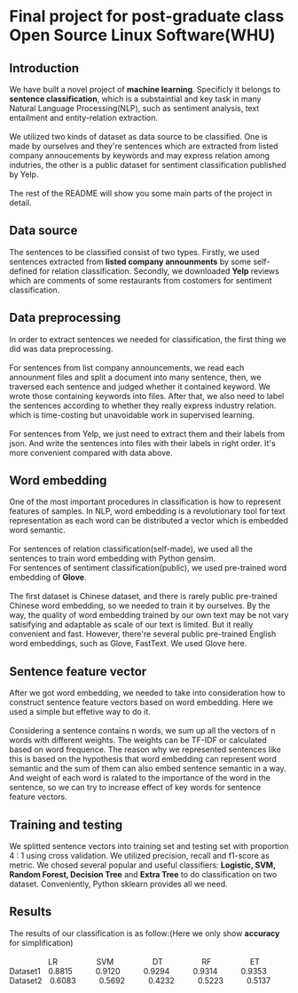 # Final project for post-graduate class Open Source Linux Software(WHU)
## Introduction
We have built a novel project of <b>machine learning</b>. Specificly it belongs to <b>sentence classification</b>, which is a substaintial and key task in 
many Natural Language Processing(NLP), such as sentiment analysis, text entailment and entity-relation extraction. <br><br>
We utilized two kinds of dataset as data source to be classified. One is made by ourselves and they're sentences which are extracted from 
listed company annoucements by keywords and may express relation among indutries, the other is a public dataset for sentiment classification published by Yelp.<br><br>
The rest of the README will show you some main parts of the project in detail.
## Data source
The sentences to be classified consist of two types. Firstly, we used sentences extracted from <b>listed company announments</b> by some self-defined for relation classification. Secondly, we downloaded <b>Yelp</b> reviews which are comments of some restaurants from costomers for sentiment classification.
## Data preprocessing
In order to extract sentences we needed for classification, the first thing we did was data preprocessing. <br><br>
For sentences from list company announcements, we read each announment files and split a document into many sentence, then, we traversed 
each sentence and judged whether it contained keyword. We wrote those containing keywords into files. After that, we also need to label the 
sentences according to whether they really express industry relation. which is time-costing but unavoidable work in supervised learning.<br><br>
For sentences from Yelp, we just need to extract them and their labels from json. And write the sentences into files with their labels in right order. It's more convenient compared with data above.
## Word embedding
One of the most important procedures in classification is how to represent features of samples. In NLP, word embedding is a revolutionary tool for text representation as each word can be distributed a vector which is embedded word semantic.<br><br>
For sentences of relation classification(self-made), we used all the sentences to train word embedding with Python gensim. <br>
For sentences of sentiment classification(public), we used pre-trained word embedding of <b>Glove</b>. <br><br>
The first dataset is Chinese dataset, and there is rarely public pre-trained Chinese word embedding, so we needed to train it by ourselves. 
By the way, the quality of word embedding trained by our own text may be not vary satisifying and adaptable as scale of our text is limited. But it really convenient and fast.
However, there're several public pre-trained English word embeddings, such as Glove, FastText. We used Glove here.
## Sentence feature vector
After we got word embedding, we needed to take into consideration how to construct sentence feature vectors based on word embedding. Here we used a simple but effetive way to do it.<br><br>
Considering a sentence contains n words, we sum up all the vectors of n words with different weights. The weights can be TF-IDF or calculated based on word frequence. The reason why we represented sentences like this is based on the hypothesis that word embedding can represent word semantic and the sum of them can also embed sentence semantic in a way. And weight of each word is ralated to the importance of the word in the sentence, so we can try to increase effect of key words for sentence feature vectors.
## Training and testing
We splitted sentence vectors into training set and testing set with proportion 4 : 1 using cross validation. We utilized precision, recall and f1-score as metric. 
We chosed several popular and useful classifiers: <b>Logistic, SVM, Random Forest, Decision Tree</b> and <b>Extra Tree</b> to do classification on two dataset. Conveniently, Python sklearn provides all we need.
## Results
The results of our classification is as follow:(Here we only show <b>accuracy</b> for simplification)<br><br>
&emsp;&emsp;&emsp;&emsp;&emsp;LR&emsp;&emsp;&emsp;&emsp;&emsp;SVM&emsp;&emsp;&emsp;&emsp;&emsp;DT&emsp;&emsp;&emsp;&emsp;&emsp;RF&emsp;&emsp;&emsp;&emsp;&emsp;ET<br>
Dataset1&emsp;0.8815&emsp;&emsp;&emsp;0.9120&emsp;&emsp;&emsp;0.9294&emsp;&emsp;&emsp;0.9314&emsp;&emsp;&emsp;0.9353<br>
Dataset2&emsp;0.6083&emsp;&emsp;&emsp;0.5692&emsp;&emsp;&emsp;0.4232&emsp;&emsp;&emsp;0.5223&emsp;&emsp;&emsp;0.5137<br>
